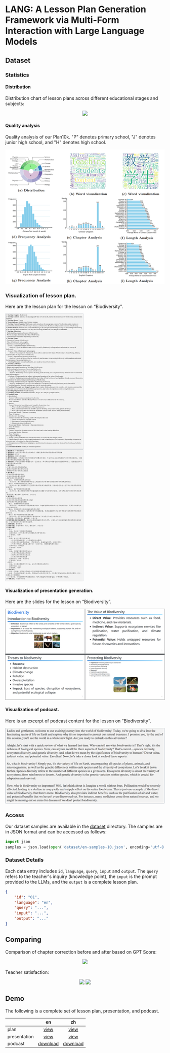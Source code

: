 # LANG: A Lesson Plan Generation Framework via Multi-Form Interaction with Large Language Models

## Dataset

### Statistics

#### Distribution

Distribution chart of lesson plans across different educational stages and subjects:

<div style="text-align: center;">
  <img src="imgs/lesson plan distribution.png">
</div>

#### Quality analysis

Quality analysis of our Plan10k. "P" denotes primary school, "J" denotes junior high school, and "H" denotes high school.

<div style="text-align: center;">
  <img src="imgs/plan10k.png">
</div>

### Visualization of lesson plan.
Here are the lesson plan for the lesson on “Biodiversity”.
<div style="text-align: center; text-align: top;" height="732.92px">
  <img src="imgs/plan en.png" width="49%" style="display: flex">
  <img src="imgs/plan zh.png" width="49%" style="display: flex">
</div>


#### Visualization of presentation generation.
Here are the slides for the lesson on “Biodiversity”.

<div style="text-align: center;">
  <img src="imgs/ppt.png">
</div>

#### Visualization of podcast.
Here is an excerpt of podcast content for the lesson on “Biodiversity”.

<div style="text-align: center;">
  <img src="imgs/podcast.png">
</div>


### Access

Our dataset samples are available in the [dataset](dataset) directory. The samples are in JSON format and can be accessed as follows:

```python
import json
samples = json.load(open('dataset/en-samples-10.json', encoding='utf-8'))
```

### Dataset Details

Each data entry includes `id`, `language`, `query`, `input` and `output`. The `query` refers to the teacher's inquiry (knowledge point), the `input` is the prompt provided to the LLMs, and the `output` is a complete lesson plan.

```json
{
    "id": "01",
    "language": "en",
    "query": "...",
    "input": "...",
    "output": "..."
}
```

## Comparing

Comparison of chapter correction before and after based on GPT Score:

<div style="text-align: center;">
  <img src="imgs/comparing.png">
</div>

Teacher satisfaction:

<div style="text-align: center;">
  <img src="imgs/human score on en.png" width=49%>
  <img src="imgs/human score on zh.png" width=49%>
</div>

## Demo
The following is a complete set of lesson plan, presentation, and podcast.

||en|zh|
|:-----|:-----:|:-----:|
|plan|[view](files/plan%20en.pdf)|[view](files/plan%20zh.pdf)|
|presentation|[view](files/ppt%20en.pdf)|[view](files/ppt%20zh.pdf)|
|podcast|[download](files/podcast%20en.wav?raw=True)|[download](files/podcast%20zh.wav?raw=True)|
